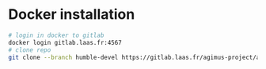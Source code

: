 # Docker installation

```bash
# login in docker to gitlab
docker login gitlab.laas.fr:4567
# clone repo
git clone --branch humble-devel https://gitlab.laas.fr/agimus-project/agimus_dev_container.git
```
